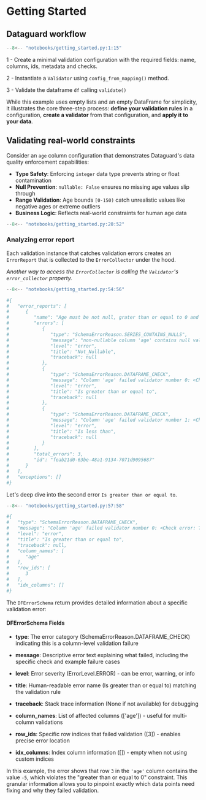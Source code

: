 # Getting Started

## Dataguard workflow

```py title="getting_started.py" linenums="1" hl_lines="3-9 13 15"
--8<-- "notebooks/getting_started.py:1:15"
```
1 - Create a minimal validation configuration with the required fields: name, columns, ids, metadata and checks.

2 - Instantiate a `Validator` using `config_from_mapping()` method.

3 - Validate the dataframe `df` calling `validate()`

While this example uses empty lists and an empty DataFrame for simplicity, it illustrates the core three-step process: **define your validation rules** in a configuration, **create a validator** from that configuration, and **apply it to your data**.

## Validating real-world constraints

Consider an `age` column configuration that demonstrates Dataguard's data quality enforcement capabilities:

- **Type Safety**: Enforcing `integer` data type prevents string or float contamination
- **Null Prevention**: `nullable: False` ensures no missing age values slip through
- **Range Validation**: Age bounds `[0-150)` catch unrealistic values like negative ages or extreme outliers
- **Business Logic**: Reflects real-world constraints for human age data

```py title="getting_started.py" linenums="20" hl_lines="6 7 12-13 16-17"
--8<-- "notebooks/getting_started.py:20:52"
```

### Analyzing error report

Each validation instance that catches validation errors creates an `ErrorReport` that is
collected to the `ErrorCollector` under the hood. 

*Another way to access the `ErrorCollector` is calling the `Validator`'s `error_collector` property.*

```py title="getting_started.py" linenums="54"
--8<-- "notebooks/getting_started.py:54:56"

#{
#   "error_reports": [
#      {
#         "name": "Age must be not null, grater than or equal to 0 and less than 150",
#         "errors": [
#            {
#               "type": "SchemaErrorReason.SERIES_CONTAINS_NULLS",
#               "message": "non-nullable column 'age' contains null values",
#               "level": "error",
#               "title": "Not_Nullable",
#               "traceback": null
#            },
#            {
#               "type": "SchemaErrorReason.DATAFRAME_CHECK",
#               "message": "Column 'age' failed validator number 0: <Check error: The column under validation is greater than or equal to \"0\"> failure case examples: [{'age': -5}]",
#               "level": "error",
#               "title": "Is greater than or equal to",
#               "traceback": null
#            },
#            {
#               "type": "SchemaErrorReason.DATAFRAME_CHECK",
#               "message": "Column 'age' failed validator number 1: <Check error: The column under validation is less than \"150\"> failure case examples: [{'age': 150}]",
#               "level": "error",
#               "title": "Is less than",
#               "traceback": null
#            }
#         ],
#         "total_errors": 3,
#         "id": "feab21d0-63be-48a1-9134-7071d9095687"
#      }
#   ],
#   "exceptions": []
#}
```

Let's deep dive into the second error `Is greater than or equal to`.

```py title="getting_started.py" linenums="57"
--8<-- "notebooks/getting_started.py:57:58"

#{
#   "type": "SchemaErrorReason.DATAFRAME_CHECK",
#   "message": "Column 'age' failed validator number 0: <Check error: The column under validation is greater than or equal to \"0\"> failure case examples: [{'age': -5}]",
#   "level": "error",
#   "title": "Is greater than or equal to",
#   "traceback": null,
#   "column_names": [
#      "age"
#   ],
#   "row_ids": [
#      3
#   ],
#   "idx_columns": []
#}
```

The `DFErrorSchema` return provides detailed information about a specific validation error:

#### DFErrorSchema Fields
- **type**: The error category (SchemaErrorReason.DATAFRAME_CHECK) indicating this is a column-level validation failure

- **message**: Descriptive error text explaining what failed, including the specific check and example failure cases

- **level**: Error severity (ErrorLevel.ERROR) - can be error, warning, or info

- **title**: Human-readable error name (Is greater than or equal to) matching the validation rule

- **traceback**: Stack trace information (None if not available) for debugging

- **column_names**: List of affected columns (['age']) - useful for multi-column validations

- **row_ids**: Specific row indices that failed validation ([3]) - enables precise error location

- **idx_columns**: Index column information ([]) - empty when not using custom indices

In this example, the error shows that row `3` in the `'age'` column contains the value `-5`, which violates the "greater than or equal to 0" constraint. This granular information allows you to pinpoint exactly which data points need fixing and why they failed validation.